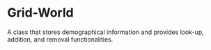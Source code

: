 # Grid-World
A class that stores demographical information and provides look-up, addition, and removal functionalities. 
